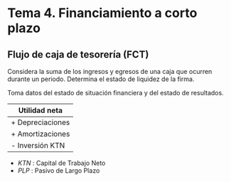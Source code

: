 # Tema 4. Financiamiento a corto plazo

## Flujo de caja de tesorería (FCT)

Considera la suma de los ingresos y egresos de una caja que ocurren durante un periodo.
Determina el estado de liquidez de la firma.

Toma datos del estado de situación financiera y del estado de resultados.

| Utilidad neta |
|-|
| + Depreciaciones |
| + Amortizaciones |
| - Inversión KTN |




- _KTN_ : Capital de Trabajo Neto
- _PLP_ : Pasivo de Largo Plazo
